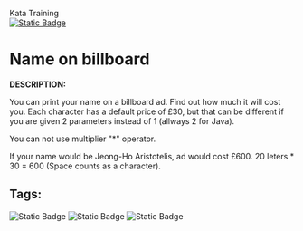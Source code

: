 Kata Training <br>
[![Static Badge](https://img.shields.io/badge/8kyu%20-%20black?style=flat&logo=codewars&labelColor=B1361E&color=black)](Javascript/8kyu)

# Name on billboard

**DESCRIPTION:**

You can print your name on a billboard ad. Find out how much it will cost you. Each character has a default price of £30, but that can be different if you are given 2 parameters instead of 1 (allways 2 for Java).

You can not use multiplier "*" operator.

If your name would be Jeong-Ho Aristotelis, ad would cost £600. 20 leters * 30 = 600 (Space counts as a character).

## Tags:

![Static Badge](https://img.shields.io/badge/fundamentals%20-%20purple?style=plastic) ![Static Badge](https://img.shields.io/badge/restricted%20-%20crimson?style=plastic) ![Static Badge](https://img.shields.io/badge/strings%20-%20blue?style=plastic)